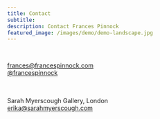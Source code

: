 ```yaml
---
title: Contact
subtitle: 
description: Contact Frances Pinnock
featured_image: /images/demo/demo-landscape.jpg
---
```

<br />
 

 
frances@francespinnock.com  
[@francespinnock](https://www.instagram.com/francespinnock/)
<br />  
<br />


Sarah Myerscough Gallery, London  
erika@sarahmyerscough.com


 






